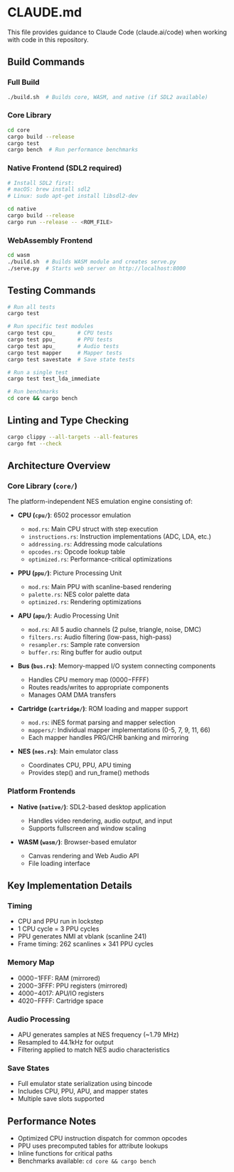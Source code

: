 # CLAUDE.md

This file provides guidance to Claude Code (claude.ai/code) when working with code in this repository.

## Build Commands

### Full Build
```bash
./build.sh  # Builds core, WASM, and native (if SDL2 available)
```

### Core Library
```bash
cd core
cargo build --release
cargo test
cargo bench  # Run performance benchmarks
```

### Native Frontend (SDL2 required)
```bash
# Install SDL2 first:
# macOS: brew install sdl2
# Linux: sudo apt-get install libsdl2-dev

cd native
cargo build --release
cargo run --release -- <ROM_FILE>
```

### WebAssembly Frontend
```bash
cd wasm
./build.sh  # Builds WASM module and creates serve.py
./serve.py  # Starts web server on http://localhost:8000
```

## Testing Commands

```bash
# Run all tests
cargo test

# Run specific test modules
cargo test cpu_       # CPU tests
cargo test ppu_       # PPU tests
cargo test apu_       # Audio tests
cargo test mapper     # Mapper tests
cargo test savestate  # Save state tests

# Run a single test
cargo test test_lda_immediate

# Run benchmarks
cd core && cargo bench
```

## Linting and Type Checking

```bash
cargo clippy --all-targets --all-features
cargo fmt --check
```

## Architecture Overview

### Core Library (`core/`)
The platform-independent NES emulation engine consisting of:

- **CPU (`cpu/`)**: 6502 processor emulation
  - `mod.rs`: Main CPU struct with step execution
  - `instructions.rs`: Instruction implementations (ADC, LDA, etc.)
  - `addressing.rs`: Addressing mode calculations
  - `opcodes.rs`: Opcode lookup table
  - `optimized.rs`: Performance-critical optimizations

- **PPU (`ppu/`)**: Picture Processing Unit
  - `mod.rs`: Main PPU with scanline-based rendering
  - `palette.rs`: NES color palette data
  - `optimized.rs`: Rendering optimizations

- **APU (`apu/`)**: Audio Processing Unit
  - `mod.rs`: All 5 audio channels (2 pulse, triangle, noise, DMC)
  - `filters.rs`: Audio filtering (low-pass, high-pass)
  - `resampler.rs`: Sample rate conversion
  - `buffer.rs`: Ring buffer for audio output

- **Bus (`bus.rs`)**: Memory-mapped I/O system connecting components
  - Handles CPU memory map ($0000-$FFFF)
  - Routes reads/writes to appropriate components
  - Manages OAM DMA transfers

- **Cartridge (`cartridge/`)**: ROM loading and mapper support
  - `mod.rs`: iNES format parsing and mapper selection
  - `mappers/`: Individual mapper implementations (0-5, 7, 9, 11, 66)
  - Each mapper handles PRG/CHR banking and mirroring

- **NES (`nes.rs`)**: Main emulator class
  - Coordinates CPU, PPU, APU timing
  - Provides step() and run_frame() methods

### Platform Frontends

- **Native (`native/`)**: SDL2-based desktop application
  - Handles video rendering, audio output, and input
  - Supports fullscreen and window scaling

- **WASM (`wasm/`)**: Browser-based emulator
  - Canvas rendering and Web Audio API
  - File loading interface

## Key Implementation Details

### Timing
- CPU and PPU run in lockstep
- 1 CPU cycle = 3 PPU cycles
- PPU generates NMI at vblank (scanline 241)
- Frame timing: 262 scanlines × 341 PPU cycles

### Memory Map
- $0000-$1FFF: RAM (mirrored)
- $2000-$3FFF: PPU registers (mirrored)
- $4000-$4017: APU/IO registers
- $4020-$FFFF: Cartridge space

### Audio Processing
- APU generates samples at NES frequency (~1.79 MHz)
- Resampled to 44.1kHz for output
- Filtering applied to match NES audio characteristics

### Save States
- Full emulator state serialization using bincode
- Includes CPU, PPU, APU, and mapper states
- Multiple save slots supported

## Performance Notes

- Optimized CPU instruction dispatch for common opcodes
- PPU uses precomputed tables for attribute lookups
- Inline functions for critical paths
- Benchmarks available: `cd core && cargo bench`